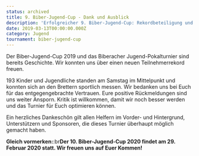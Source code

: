 ```yaml
---
status: archived
title: 9. Biber-Jugend-Cup - Dank und Ausblick
description: 'Erfolgreicher 9. Biber-Jugend-Cup: Rekordbeteiligung und herzlicher Dank an Helfer und Sponsoren – Vorfreude auf die 10. Ausgabe im Jahr 2020.'
date: 2019-03-13T00:00:00.000Z
category: Jugend
tournament: biber-jugend-cup
---
```


Der Biber-Jugend-Cup 2019 und das Biberacher Jugend-Pokalturnier sind bereits Geschichte. Wir konnten uns über einen neuen Teilnehmerrekord freuen.

193 Kinder und Jugendliche standen am Samstag im Mittelpunkt und konnten sich an den Brettern sportlich messen. Wir bedanken uns bei Euch für das entgegengebrachte Vertrauen. Eure positive Rückmeldungen sind uns weiter Ansporn. Kritik ist willkommen, damit wir noch besser werden und das Turnier für Euch optimieren können.

Ein herzliches Dankeschön gilt allen Helfern im Vorder- und Hintergrund, Unterstützern und Sponsoren, die dieses Turnier überhaupt möglich gemacht haben.

**Gleich vormerken:**:br**Der 10. Biber-Jugend-Cup 2020 findet am 29. Februar 2020 statt. Wir freuen uns auf Euer Kommen!**
